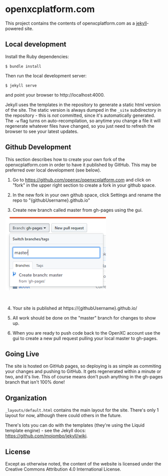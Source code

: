 openxcplatform.com
================

This project contains the contents of openxcplatform.com as a [jekyll][]-powered
site.

[jekyll]: http://jekyllrb.com/

## Local development

Install the Ruby dependencies:

    $ bundle install

Then run the local development server:

    $ jekyll serve

and point your browser to http://localhost:4000.

Jekyll uses the templates in the repository to generate a static html version of
the site. The static version is always dumped in the `_site` subdirectory in the
repository - this is *not* committed, since it's automatically generated. The
`-w` flag turns on auto-recompilation, so anytime you change a file it will
regenerate whatever files have changed, so you just need to refresh the browser
to see your latest updates.

## Github Development

This section describes how to create your own fork of the openxcplatform.com in order to have it published by GitHub. This may be preferred over local development (see below).

1. Go to https://github.com/openxc/openxcplatform.com and click on "fork" in the upper right section to create a fork in your github space.

2. In the new fork in your own github space, click Settings and rename the repo to "{githubUsername}.github.io"

3. Create new branch called master from gh-pages using the gui.

![Github Branches image](/resources/branch.png)

<br>

4. Your site is published at https://{githubUsername}.github.io/ 

5. All work should be done on the "master" branch for changes to show up.

6. When you are ready to push code back to the OpenXC account use the gui to create a new pull request pulling your local master to gh-pages.

## Going Live

The site is hosted on GitHub pages, so deploying is as simple as commiting your
changes and pushing to GitHub. It gets regenerated within a minute or two, and
it's live. This of course means don't push anything in the gh-pages branch that
isn't 100% done!

## Organization

`_layouts/default.html` contains the main layout for the site. There's only 1
layout for now, although there could others in the future.

There's lots you can do with the templates (they're using the Liquid template
engine) - see the Jekyll docs: https://github.com/mojombo/jekyll/wiki.

## License

Except as otherwise noted, the content of the website is licensed under the
Creative Commons Attribution 4.0 International License.
